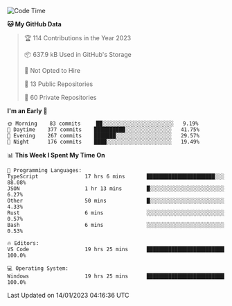 <!--START_SECTION:waka-->
![Code Time](http://img.shields.io/badge/Code%20Time-3%2C493%20hrs%2022%20mins-blue)

**🐱 My GitHub Data** 

> 🏆 114 Contributions in the Year 2023
 > 
> 📦 637.9 kB Used in GitHub's Storage 
 > 
> 🚫 Not Opted to Hire
 > 
> 📜 13 Public Repositories 
 > 
> 🔑 60 Private Repositories  
 > 
**I'm an Early 🐤** 

```text
🌞 Morning    83 commits     ██░░░░░░░░░░░░░░░░░░░░░░░   9.19% 
🌆 Daytime    377 commits    ██████████░░░░░░░░░░░░░░░   41.75% 
🌃 Evening    267 commits    ███████░░░░░░░░░░░░░░░░░░   29.57% 
🌙 Night      176 commits    ████░░░░░░░░░░░░░░░░░░░░░   19.49%

```


📊 **This Week I Spent My Time On** 

```text
💬 Programming Languages: 
TypeScript               17 hrs 6 mins       ██████████████████████░░░   88.08% 
JSON                     1 hr 13 mins        █░░░░░░░░░░░░░░░░░░░░░░░░   6.27% 
Other                    50 mins             █░░░░░░░░░░░░░░░░░░░░░░░░   4.33% 
Rust                     6 mins              ░░░░░░░░░░░░░░░░░░░░░░░░░   0.57% 
Bash                     6 mins              ░░░░░░░░░░░░░░░░░░░░░░░░░   0.53%

🔥 Editors: 
VS Code                  19 hrs 25 mins      █████████████████████████   100.0%

💻 Operating System: 
Windows                  19 hrs 25 mins      █████████████████████████   100.0%

```


 Last Updated on 14/01/2023 04:16:36 UTC
<!--END_SECTION:waka-->

